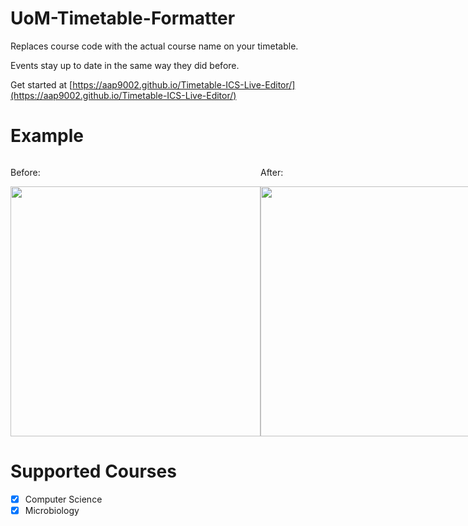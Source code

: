 # UoM-Timetable-Formatter

Replaces course code with the actual course name on your timetable.

Events stay up to date in the same way they did before.

Get started at [https://aap9002.github.io/Timetable-ICS-Live-Editor/](https://aap9002.github.io/Timetable-ICS-Live-Editor/)

# Example
<div style="display:flex; flex-direction: row;">
  <div width="400">
    <p>Before:</p>
    <img src="https://github.com/AAP9002/Timetable-ICS-Live-Editor/assets/42409957/575a1e18-5d84-4494-9244-173f0934a81f"  width="400"/>
  </div>
  <div width="400">
    <p>After:</p>
    <img src="https://github.com/AAP9002/Timetable-ICS-Live-Editor/assets/42409957/820b4b95-dad2-4d7f-bad5-ff50023995b3" width="400"/>
  </div>
</div>

# Supported Courses
- [x] Computer Science
- [x] Microbiology